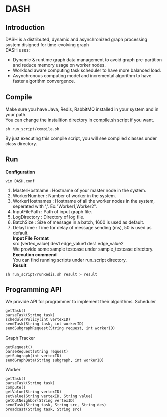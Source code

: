 # DASH
## Introduction
DASH is a distributed, dynamic and asynchronized graph processing system disigned for time-evolving graph     
DASH uses:
* Dynamic & runtime graph data management to avoid graph pre-partition and reduce memory usage on worker nodes.
* Workload aware computing task scheduler to have more balanced load.
* Asynchronous computing model and incremental algorithm to have faster algorithm convergence.
## Compile
Make sure you have Java, Redis, RabbitMQ installed in your system and in your path.      
You can change the installtion directory in compile.sh script if you want.
```javascript=
sh run_script/compile.sh
```
By just executing this compile script, you will see compiled classes under class directory. 
## Run
**Configuration**
```javascript=
vim DASH.conf
```
1. MasterHostname : Hostname of your master node in the system.
2. WorkerNumber : Number of worker in the system.
3. WorkerHostnames : Hostname of all the worker nodes in the system, seperated with ','. Ex:"Worker1,Worker2".
4. InputFilePath : Path of input graph file.
5. LogDirectory : Directory of log file.
6. BatchSize : Size of message in a batch, 1600 is used as default.
7. DelayTime : Time for delay of message sending (ms), 50 is used as default.       
**Input File Format**         
src (vertex_value) des1 edge_value1 des1 edge_value2               
We provide some sample testcase under sample_testcase directory.             
**Execution commend**                 
You can find running scripts under run_script directory.                  
**Result**                
```javascript=                  
sh run_script/runRedis.sh result > result                 
```
## Programming API
We provide API for programmer to implement their algorithms.
Scheduler
```javascript=
getTask()
parseTask(String task)
schedulerPolicy(int vertexID)
sendTask(String task, int workerID)
sendSubgraphRequest(String request, int workerID)
```
Graph Tracker
```javascript=
getRequest()
parseRequest(String request)
getSubgraph(int vertexID)
sendGraphData(String subgraph, int workerID)
```
Worker
```javascript=
getTask()
parseTask(String task)
compute()
getValue(String vertexID)
setValue(String vertexID, String value)
getOutNeighbor(String vertexID)
sendTask(String task, String src, String des)
broadcast(String task, String src)
```





